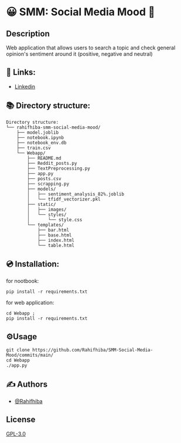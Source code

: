 # 😀 SMM: Social Media Mood 🙁
## Description
Web application that allows users to search a topic and check general opinion's sentiment around it (positive, negative and neutral)

## 🔗 Links:
- [Linkedin](https://www.linkedin.com/in/rahifhiba/)

## 📚 Directory structure:

```
Directory structure:
└── rahifhiba-smm-social-media-mood/
    ├── model.joblib
    ├── notebook.ipynb
    ├── notebook_env.db
    ├── train.csv
    └── Webapp/
        ├── README.md
        ├── Reddit_posts.py
        ├── TextPreprocessing.py
        ├── app.py
        ├── posts.csv
        ├── scrapping.py
        ├── models/
        │   ├── sentiment_analysis_82%.joblib
        │   └── tfidf_vectorizer.pkl
        ├── static/
        │   ├── images/
        │   └── styles/
        │       └── style.css
        └── templates/
            ├── bar.html
            ├── base.html
            ├── index.html
            └── table.html

```
## 💿 Installation:
for  nootbook:

```
pip install -r requirements.txt

```
for web application:

```
cd Webapp ;
pip install -r requirements.txt

```

## ⚙️Usage

```
git clone https://github.com/Rahifhiba/SMM-Social-Media-Mood/commits/main/
cd Webapp
./app.py
```
## ✍️ Authors

- [@Rahifhiba](https://www.github.com/Rahifhiba)


## License

[GPL-3.0](https://choosealicense.com/licenses/gpl-3.0/)


